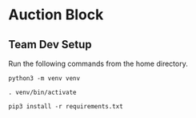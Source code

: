 # Auction Block

## Team Dev Setup

Run the following commands from the home directory. 

`python3 -m venv venv`

`. venv/bin/activate`

`pip3 install -r requirements.txt`